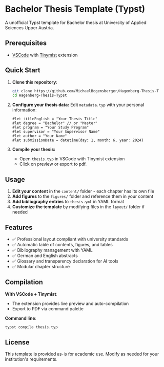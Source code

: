 # Bachelor Thesis Template (Typst)

A unofficial Typst template for Bachelor thesis at University of Applied Sciences Upper Austria.

## Prerequisites
- [VSCode](https://code.visualstudio.com/) with [Tinymist](https://marketplace.visualstudio.com/items?itemName=myriad-dreamin.tinymist) extension

## Quick Start

1. **Clone this repository:**
   ```bash
   git clone https://github.com/MichaelBogensberger/Hagenberg-Thesis-Typst.git
   cd Hagenberg-Thesis-Typst
   ```

2. **Configure your thesis data:**
   Edit `metadata.typ` with your personal information:
   ```typ
   #let titleEnglish = "Your Thesis Title"
   #let degree = "Bachelor" // or "Master"
   #let program = "Your Study Program"
   #let supervisor = "Your Supervisor Name"
   #let author = "Your Name"
   #let submissionDate = datetime(day: 1, month: 6, year: 2024)
   ```

3. **Compile your thesis:**
   - Open `thesis.typ` in VSCode with Tinymist extension
   - Click on preview or export to pdf.

## Usage

1. **Edit your content** in the `content/` folder - each chapter has its own file
2. **Add figures** to the `figures/` folder and reference them in your content
3. **Add bibliography entries** to `thesis.yml` in YAML format
4. **Customize the template** by modifying files in the `layout/` folder if needed

## Features

- ✅ Professional layout compliant with university standards
- ✅ Automatic table of contents, figures, and tables
- ✅ Bibliography management with YAML
- ✅ German and English abstracts
- ✅ Glossary and transparency declaration for AI tools
- ✅ Modular chapter structure

## Compilation

**With VSCode + Tinymist:**
- The extension provides live preview and auto-compilation
- Export to PDF via command palette

**Command line:**
```bash
typst compile thesis.typ
```

## License

This template is provided as-is for academic use. Modify as needed for your institution's requirements.
